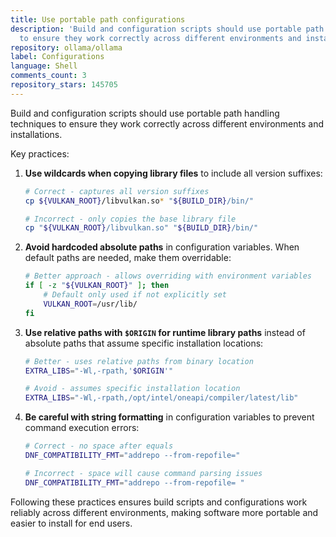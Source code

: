 ```yaml
---
title: Use portable path configurations
description: 'Build and configuration scripts should use portable path handling techniques
  to ensure they work correctly across different environments and installations. '
repository: ollama/ollama
label: Configurations
language: Shell
comments_count: 3
repository_stars: 145705
---
```


Build and configuration scripts should use portable path handling techniques to ensure they work correctly across different environments and installations. 

Key practices:
1. **Use wildcards when copying library files** to include all version suffixes:
   ```bash
   # Correct - captures all version suffixes
   cp ${VULKAN_ROOT}/libvulkan.so* "${BUILD_DIR}/bin/"
   
   # Incorrect - only copies the base library file
   cp "${VULKAN_ROOT}/libvulkan.so" "${BUILD_DIR}/bin/"
   ```

2. **Avoid hardcoded absolute paths** in configuration variables. When default paths are needed, make them overridable:
   ```bash
   # Better approach - allows overriding with environment variables
   if [ -z "${VULKAN_ROOT}" ]; then
       # Default only used if not explicitly set
       VULKAN_ROOT=/usr/lib/
   fi
   ```

3. **Use relative paths with `$ORIGIN` for runtime library paths** instead of absolute paths that assume specific installation locations:
   ```bash
   # Better - uses relative paths from binary location
   EXTRA_LIBS="-Wl,-rpath,'$ORIGIN'"
   
   # Avoid - assumes specific installation location
   EXTRA_LIBS="-Wl,-rpath,/opt/intel/oneapi/compiler/latest/lib"
   ```

4. **Be careful with string formatting** in configuration variables to prevent command execution errors:
   ```bash
   # Correct - no space after equals
   DNF_COMPATIBILITY_FMT="addrepo --from-repofile="
   
   # Incorrect - space will cause command parsing issues
   DNF_COMPATIBILITY_FMT="addrepo --from-repofile= "
   ```

Following these practices ensures build scripts and configurations work reliably across different environments, making software more portable and easier to install for end users.